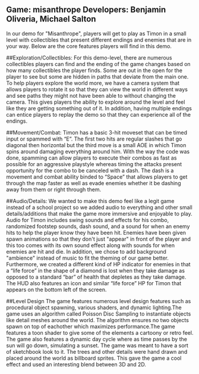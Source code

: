 Game: misanthrope
Developers: Benjamin Oliveria, Michael Salton
----------------

In our demo for "Misanthrope", players will get to play as Timon in a small level with collectibles that present different endings and enemies that are in your way. Below are the core features players will find in this demo.

##Exploration/Collectibles: 
For this demo-level, there are numerous collectibles players can find and the ending of the game changes based on how many collectibles the player finds. Some are out in the open for the player to see but some are hidden in paths that deviate from the main one. To help players explore the world more, we have a camera system that allows players to rotate it so that they can view the world in different ways and see paths they might not have been able to without changing the camera. This gives players the ability to explore around the level and feel like they are getting something out of it. In addition, having multiple endings can entice players to replay the demo so that they can experience all of the endings.

##Movement/Combat:
Timon has a basic 3-hit moveset that can be timed input or spammed with “E”. The first two hits are regular slashes that go diagonal then horizontal but the third move is a small AOE in which Timon spins around damaging everything around him. With the way the code was done, spamming can allow players to execute their combos as fast as possible for an aggressive playstyle whereas timing the attacks present opportunity for the combo to be canceled with a dash. The dash is a movement and combat ability binded to “Space” that allows players to get through the map faster as well as evade enemies whether it be dashing away from them or right through them. 

##Audio/Details:
We wanted to make this demo feel like a legit game instead of a school project so we added audio to everything and other small details/additions that make the game more immersive and enjoyable to play. Audio for Timon includes swing sounds and effects for his combo, randomized footstep sounds, dash sound, and a sound for when an enemy hits to help the player know they have been hit. Enemies have been given spawn animations so that they don't just "appear" in front of the player and this too comes with its own sound effect along with sounds for when enemies are hit and die. In addition, we chose to add background "ambience" instead of music to fit the theming of our game better. Furthermore, we created a different kind of HP indicator for enemies in that a “life force” in the shape of a diamond is lost when they take damage as opposed to a standard “bar” of health that depletes as they take damage. The HUD also features an icon and similar “life force” HP for Timon that appears on the bottom left of the screen.

##Level Design
The game features numerous level design features such as procedural object spawning, various shaders, and dynamic lighting.The game uses an algorithm called Poisson Disc Sampling to instantiate objects like detail meshes around the world. The algorithm ensures no two objects spawn on top of eachother which maximizes performance.The game features a toon shader to give some of the elements a cartoony or retro feel. The game also features a dynamic day cycle where as time passes by the sun will go down, simulating a sunset. The game was meant to have a sort of sketchbook look to it. The trees and other details were hand drawn and placed around the world as billboard sprites. This gave the game a cool effect and used an interesting blend between 3D and 2D.
